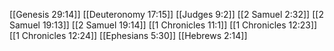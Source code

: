 [[Genesis 29:14]]
[[Deuteronomy 17:15]]
[[Judges 9:2]]
[[2 Samuel 2:32]]
[[2 Samuel 19:13]]
[[2 Samuel 19:14]]
[[1 Chronicles 11:1]]
[[1 Chronicles 12:23]]
[[1 Chronicles 12:24]]
[[Ephesians 5:30]]
[[Hebrews 2:14]]
